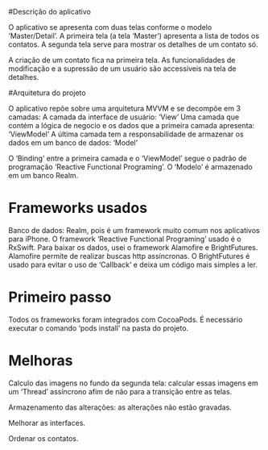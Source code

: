 #Descrição do aplicativo

O aplicativo se apresenta com duas telas conforme o modelo ‘Master/Detail’. A primeira tela (a tela ‘Master’) apresenta a lista de todos os contatos. A segunda tela serve para mostrar os detalhes de um contato só.

A criação de um contato fica na primeira tela.
As funcionalidades de modificação e a supressão de um usuário são accessíveis na tela de detalhes.


#Arquitetura do projeto

O aplicativo repõe sobre uma arquitetura MVVM e se decompõe em 3 camadas:
A camada da interface de usuário: ‘View’
Uma camada que contém a lógica de negocio e os dados que a primeira camada apresenta: ‘ViewModel’
A última camada tem a responsabilidade de armazenar os dados em um banco de dados: ‘Model’

O ‘Binding’ entre a primeira camada e o ‘ViewModel’ segue o padrão de programação ‘Reactive Functional Programing’.
O ‘Modelo’ é armazenado em um banco Realm.


# Frameworks usados

Banco de dados: Realm, pois é um framework muito comum nos aplicativos para iPhone.
O framework ‘Reactive Functional Programing’ usado é o RxSwift.
Para baixar os dados, usei o framework Alamofire e BrightFutures. Alamofire permite de realizar buscas http assíncronas. O BrightFutures é usado para evitar o uso de ‘Callback’ e deixa um código mais simples a ler.


# Primeiro passo

Todos os frameworks foram integrados com CocoaPods. É necessário executar o comando ‘pods install’ na pasta do projeto.


# Melhoras

Calculo das imagens no fundo da segunda tela: calcular essas imagens em um ‘Thread’ assíncrono afim de não para a transição entre as telas.

Armazenamento das alterações: as alterações não estão gravadas.

Melhorar as interfaces.

Ordenar os contatos.



